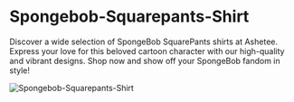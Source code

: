 # Spongebob-Squarepants-Shirt
Discover a wide selection of SpongeBob SquarePants shirts at Ashetee. Express your love for this beloved cartoon character with our high-quality and vibrant designs. Shop now and show off your SpongeBob fandom in style!

![Spongebob-Squarepants-Shirt](https://ashetee.com/wp-content/uploads/2023/06/Cute-Patrick-Star-Sponge-Bob-Loves-Krabby-Patties-Woman-Shirt-300x300.jpg)
